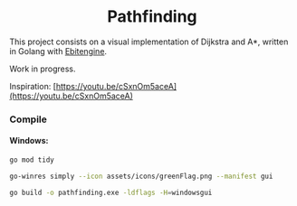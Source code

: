 <h1 align="center">Pathfinding</h1>

This project consists on a visual implementation of Dijkstra and A*, written in Golang with [Ebitengine](https://ebitengine.org/).

Work in progress.

Inspiration: [https://youtu.be/cSxnOm5aceA](https://youtu.be/cSxnOm5aceA)

### Compile
#### Windows:
```bash
go mod tidy
```
```bash
go-winres simply --icon assets/icons/greenFlag.png --manifest gui
```
```bash
go build -o pathfinding.exe -ldflags -H=windowsgui
```